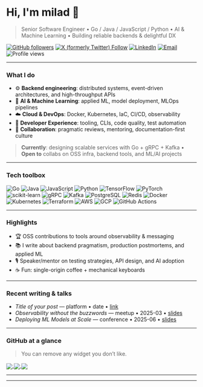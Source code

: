 # Hi, I'm **milad** 👋

> Senior Software Engineer • Go / Java / JavaScript / Python • AI & Machine Learning • Building reliable backends & delightful DX

[![GitHub followers](https://img.shields.io/github/followers/YOUR_GITHUB_USERNAME?style=social)](https://github.com/YOUR_GITHUB_USERNAME)
[![X (formerly Twitter) Follow](https://img.shields.io/twitter/follow/YOUR_TWITTER?style=social)](https://twitter.com/YOUR_TWITTER)
[![LinkedIn](https://img.shields.io/badge/LinkedIn-Connect-informational)](https://www.linkedin.com/in/YOUR_LINKEDIN/)
[![Email](https://img.shields.io/badge/Email-hey%40yourdomain.com-blue)](mailto:hey@yourdomain.com)
![Profile views](https://komarev.com/ghpvc/?username=YOUR_GITHUB_USERNAME)

---

### What I do

* ⚙️ **Backend engineering**: distributed systems, event-driven architectures, and high-throughput APIs
* 🤖 **AI & Machine Learning**: applied ML, model deployment, MLOps pipelines
* ☁️ **Cloud & DevOps**: Docker, Kubernetes, IaC, CI/CD, observability
* 🧠 **Developer Experience**: tooling, CLIs, code quality, test automation
* 🤝 **Collaboration**: pragmatic reviews, mentoring, documentation-first culture

> **Currently**: designing scalable services with Go + gRPC + Kafka • **Open to** collabs on OSS infra, backend tools, and ML/AI projects

---

### Tech toolbox

<p>
  <img alt="Go" src="https://img.shields.io/badge/Go-00ADD8?logo=go&logoColor=white" />
  <img alt="Java" src="https://img.shields.io/badge/Java-007396?logo=java&logoColor=white" />
  <img alt="JavaScript" src="https://img.shields.io/badge/JavaScript-F7DF1E?logo=javascript&logoColor=black" />
  <img alt="Python" src="https://img.shields.io/badge/Python-3776AB?logo=python&logoColor=white" />
  <img alt="TensorFlow" src="https://img.shields.io/badge/TensorFlow-FF6F00?logo=tensorflow&logoColor=white" />
  <img alt="PyTorch" src="https://img.shields.io/badge/PyTorch-EE4C2C?logo=pytorch&logoColor=white" />
  <img alt="scikit-learn" src="https://img.shields.io/badge/scikit--learn-F7931E?logo=scikitlearn&logoColor=white" />
  <img alt="gRPC" src="https://img.shields.io/badge/gRPC-5C2D91?logo=grpc&logoColor=white" />
  <img alt="Kafka" src="https://img.shields.io/badge/Kafka-231F20?logo=apachekafka&logoColor=white" />
  <img alt="PostgreSQL" src="https://img.shields.io/badge/PostgreSQL-4169E1?logo=postgresql&logoColor=white" />
  <img alt="Redis" src="https://img.shields.io/badge/Redis-DC382D?logo=redis&logoColor=white" />
  <img alt="Docker" src="https://img.shields.io/badge/Docker-2496ED?logo=docker&logoColor=white" />
  <img alt="Kubernetes" src="https://img.shields.io/badge/Kubernetes-326CE5?logo=kubernetes&logoColor=white" />
  <img alt="Terraform" src="https://img.shields.io/badge/Terraform-7B42BC?logo=terraform&logoColor=white" />
  <img alt="AWS" src="https://img.shields.io/badge/AWS-232F3E?logo=amazon-aws&logoColor=white" />
  <img alt="GCP" src="https://img.shields.io/badge/GCP-4285F4?logo=googlecloud&logoColor=white" />
  <img alt="GitHub Actions" src="https://img.shields.io/badge/GitHub%20Actions-2088FF?logo=githubactions&logoColor=white" />
</p>

---

### Highlights

* 🏆 OSS contributions to tools around observability & messaging
* 📚 I write about backend pragmatism, production postmortems, and applied ML
* 🎙️ Speaker/mentor on testing strategies, API design, and AI adoption
* ☕ Fun: single-origin coffee + mechanical keyboards

---

### Recent writing & talks

* *Title of your post* — platform • date • [link](https://your.blog/post)
* *Observability without the buzzwords* — meetup • 2025-03 • [slides](https://your-slides.com)
* *Deploying ML Models at Scale* — conference • 2025-06 • [slides](https://your-slides.com)

---

### GitHub at a glance

> You can remove any widget you don’t like.

<a href="https://github-readme-stats.vercel.app/api?username=YOUR_GITHUB_USERNAME&show_icons=true&count_private=true&hide_title=true">
  <img align="center" src="https://github-readme-stats.vercel.app/api?username=YOUR_GITHUB_USERNAME&show_icons=true&count_private=true&hide_title=true" />
</a>

<a href="https://streak-stats.demolab.com?user=YOUR_GITHUB_USERNAME">
  <img align="center" src="https://streak-stats.demolab.com?user=YOUR_GITHUB_USERNAME" />
</a>

<a href="https://github-readme-stats.vercel.app/api/top-langs/?username=YOUR_GITHUB_USERNAME&layout=compact">
  <img align="center" src="https://github-readme-stats.vercel.app/api/top-langs/?username=YOUR_GITHUB_USERNAME&layout=compact" />
</a>

---

</details>

---
